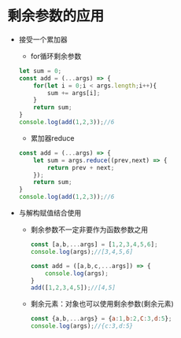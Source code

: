 # 剩余参数的应用

* 接受一个累加器

  * for循环剩余参数

  ```js
  let sum = 0;
  const add = (...args) => {
      for(let i = 0;i < args.length;i++){
          sum += args[i];
      }
      return sum;
  }
  console.log(add(1,2,3));//6
  ```

  * 累加器reduce

  ```js
  const add = (...args) => {
      let sum = args.reduce((prev,next) => {
          return prev + next;
      });
      return sum;
  }
  console.log(add(1,2,3));//6
  ```

* 与解构赋值结合使用

  * 剩余参数不一定非要作为函数参数之用

    ```js
    const [a,b,...args] = [1,2,3,4,5,6];
    console.log(args);//[3,4,5,6]
    ```

    ```js
    const add = ([a,b,c,...args]) => {
        console.log(args);
    }
    add([1,2,3,4,5]);//[4,5]
    ```

  * 剩余元素：对象也可以使用剩余参数(剩余元素)

    ```js
    const {a,b,...args} = {a:1,b:2,C:3,d:5};
    console.log(args);//{c:3,d:5}
    ```

    